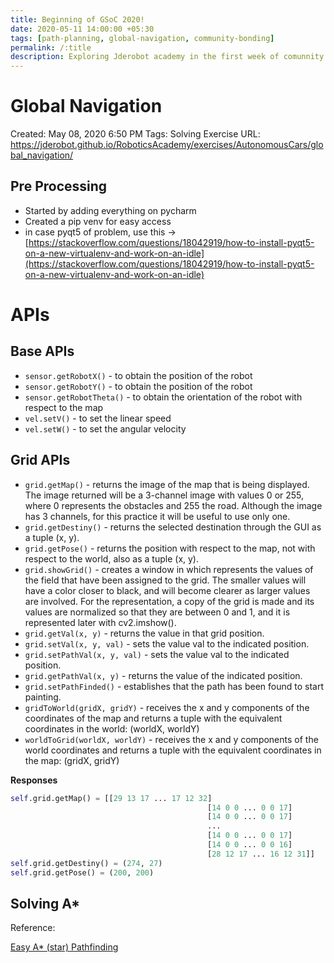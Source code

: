 ```yaml
---
title: Beginning of GSoC 2020!
date: 2020-05-11 14:00:00 +05:30
tags: [path-planning, global-navigation, community-bonding]
permalink: /:title
description: Exploring Jderobot academy in the first week of comunnity bonding.
---
```


# Global Navigation

Created: May 08, 2020 6:50 PM
Tags: Solving Exercise
URL: https://jderobot.github.io/RoboticsAcademy/exercises/AutonomousCars/global_navigation/

## Pre Processing

- Started by adding everything on pycharm
- Created a pip venv for easy access
- in case pyqt5 of problem, use this -> 
[https://stackoverflow.com/questions/18042919/how-to-install-pyqt5-on-a-new-virtualenv-and-work-on-an-idle](https://stackoverflow.com/questions/18042919/how-to-install-pyqt5-on-a-new-virtualenv-and-work-on-an-idle)

# APIs

## Base APIs

- `sensor.getRobotX()` - to obtain the position of the robot
- `sensor.getRobotY()` - to obtain the position of the robot
- `sensor.getRobotTheta()` - to obtain the orientation of the robot with respect to the map
- `vel.setV()` - to set the linear speed
- `vel.setW()` - to set the angular velocity

## Grid APIs

- `grid.getMap()` - returns the image of the map that is being displayed. The image returned will be a 3-channel image with values 0 or 255, where 0 represents the obstacles and 255 the road. Although the image has 3 channels, for this practice it will be useful to use only one.
- `grid.getDestiny()` - returns the selected destination through the GUI as a tuple (x, y).
- `grid.getPose()` - returns the position with respect to the map, not with respect to the world, also as a tuple (x, y).
- `grid.showGrid()` - creates a window in which represents the values ​​of the field that have been assigned to the grid. The smaller values ​​will have a color closer to black, and will become clearer as larger values ​​are involved. For the representation, a copy of the grid is made and its values ​​are normalized so that they are between 0 and 1, and it is represented later with cv2.imshow().
- `grid.getVal(x, y)` - returns the value in that grid position.
- `grid.setVal(x, y, val)` - sets the value val to the indicated position.
- `grid.setPathVal(x, y, val)` - sets the value val to the indicated position.
- `grid.getPathVal(x, y)` - returns the value of the indicated position.
- `grid.setPathFinded()` - establishes that the path has been found to start painting.
- `gridToWorld(gridX, gridY)` - receives the x and y components of the coordinates of the map and returns a tuple with the equivalent coordinates in the world: (worldX, worldY)
- `worldToGrid(worldX, worldY)` - receives the x and y components of the world coordinates and returns a tuple with the equivalent coordinates in the map: (gridX, gridY)

**Responses**

```python
self.grid.getMap() = [[29 13 17 ... 17 12 32]
											[14 0 0 ... 0 0 17]
											[14 0 0 ... 0 0 17]
											...
											[14 0 0 ... 0 0 17]
											[14 0 0 ... 0 0 16]
											[28 12 17 ... 16 12 31]]
self.grid.getDestiny() = (274, 27)
self.grid.getPose() = (200, 200)
```

## Solving A*

Reference:

[Easy A* (star) Pathfinding](https://medium.com/@nicholas.w.swift/easy-a-star-pathfinding-7e6689c7f7b2)